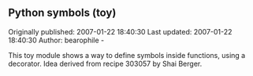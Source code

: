 ## Python symbols (toy) 
Originally published: 2007-01-22 18:40:30 
Last updated: 2007-01-22 18:40:30 
Author: bearophile - 
 
This toy module shows a way to define symbols inside functions, using a decorator. Idea derived from recipe 303057 by Shai Berger.